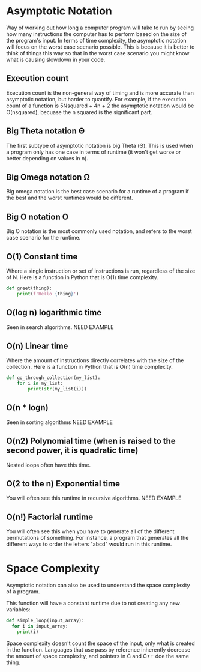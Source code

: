 # Asymptotic Notation

Way of working out how long a computer program will take to run by seeing how many instructions the computer has to perform based on the size of the program's input. In terms of time complexity, the asymptotic notation will focus on the worst case scenario possible. This is because it is better to think of things this way so that in the worst case scenario you might know what is causing slowdown in your code.

## Execution count

Execution count is the non-general way of timing and is more accurate than asymptotic notation, but harder to quantify. For example, if the execution count of a function is 5Nsquared + 4n + 2 the asymptotic notation would be O(nsquared), becuase the n squared is the significant part.

## Big Theta notation Θ

The first subtype of asymptotic notation is big Theta (Θ). This is used when a program only has one case in terms of runtime (it won't get worse or better depending on values in n). 

## Big Omega notation Ω

Big omega notation is the best case scenario for a runtime of a program if the best and the worst runtimes would be different.

## Big O notation O

Big O notation is the most commonly used notation, and refers to the worst case scenario for the runtime.

## O(1) Constant time

Where a single instruction or set of instructions is run, regardless of the size of N. Here is a function in Python that is O(1) time complexity.

```Python
def greet(thing):
    print(f'Hello {thing}')
```

## O(log n) logarithmic time

Seen in search algorithms. NEED EXAMPLE

## O(n) Linear time

Where the amount of instructions directly correlates with the size of the collection. Here is a function in Python that is O(n) time complexity.

```Python
def go_through_collection(my_list):
    for i in my_list:
        print(str(my_list(i)))
```

## O(n * logn)

Seen in sorting algorithms NEED EXAMPLE

## O(n2) Polynomial time (when is raised to the second power, it is quadratic time)

Nested loops often have this time.

## O(2 to the n) Exponential time

You will often see this runtime in recursive algorithms. NEED EXAMPLE

## O(n!) Factorial runtime

You will often see this when you have to generate all of the different permutations of something. For instance, a program that generates all the different ways to order the letters "abcd" would run in this runtime.

# Space Complexity

Asymptotic notation can also be used to understand the space complexity of a program.

This function will have a constant runtime due to not creating any new variables:

```Python
def simple_loop(input_array):
  for i in input_array:
    print(i)
```

Space complexity doesn't count the space of the input, only what is created in the function. Languages that use pass by reference inherently decrease the amount of space complexity, and pointers in C and C++ doe the same thing.



